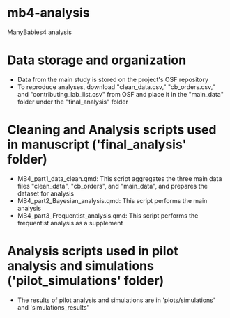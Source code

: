 # mb4-analysis
ManyBabies4 analysis

# Data storage and organization

- Data from the main study is stored on the project's OSF repository
- To reproduce analyses, download "clean_data.csv," "cb_orders.csv," and "contributing_lab_list.csv" from OSF and place it in the "main_data" folder under the "final_analysis" folder

# Cleaning and Analysis scripts used in manuscript ('final_analysis' folder)

- MB4_part1_data_clean.qmd: This script aggregates the three main data files "clean_data", "cb_orders", and "main_data", and prepares the dataset for analysis
- MB4_part2_Bayesian_analysis.qmd: This script performs the main analysis
- MB4_part3_Frequentist_analysis.qmd: This script performs the frequentist analysis as a supplement

# Analysis scripts used in pilot analysis and simulations ('pilot_simulations' folder)

- The results of pilot analysis and simulations are in 'plots/simulations' and 'simulations_results'
